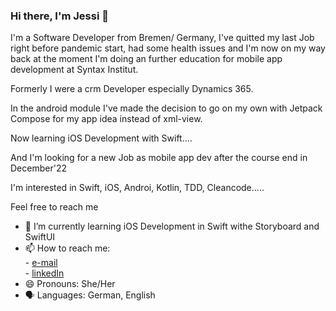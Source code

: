 ### Hi there, I'm Jessi 👋



I'm a Software Developer from Bremen/ Germany, I've quitted my last Job right before pandemic start, had some health issues and I'm now on my way back at the moment I'm doing an further education for mobile app development at Syntax Institut.

Formerly I were a crm Developer especially Dynamics 365.

In the android module I've made the decision to go on my own with Jetpack Compose for my app idea instead of xml-view.

Now learning iOS Development with Swift....

And I'm looking for a new Job as mobile app dev after the course end in December'22

I'm interested in Swift, iOS, Androi, Kotlin, TDD, Cleancode.....

Feel free to reach me



- 🌱 I’m currently learning iOS Development in Swift withe Storyboard and SwiftUI
- 📫 How to reach me:<br/>
                      - [e-mail](mailto:jessica_ernst_bewerbung@outlook.com?subject=[GitHub]%20Source%20Belladonnixi)<br/>
                      - [linkedIn](https://www.linkedin.com/in/jessica-ernst-3705ab140/)<br/>
- 😄 Pronouns: She/Her
- 🗣️ Languages: German, English

